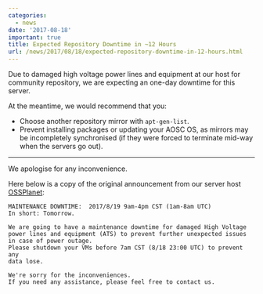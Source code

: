 ```yaml
---
categories:
  - news
date: '2017-08-18'
important: true
title: Expected Repository Downtime in ~12 Hours
url: /news/2017/08/18/expected-repository-downtime-in-12-hours.html
---
```



Due to damaged high voltage power lines and equipment at our host for community repository, we are expecting an one-day downtime for this server.

At the meantime, we would recommend that you:

- Choose another repository mirror with `apt-gen-list`.
- Prevent installing packages or updating your AOSC OS, as mirrors may be incompletely synchronised (if they were forced to terminate mid-way when the servers go out).

--------

We apologise for any inconvenience. 

Here below is a copy of the original announcement from our server host [OSSPlanet](http://ossplanet.net/):

```
MAINTENANCE DOWNTIME:  2017/8/19 9am-4pm CST (1am-8am UTC)
In short: Tomorrow.

We are going to have a maintenance downtime for damaged High Voltage 
power lines and equipment (ATS) to prevent further unexpected issues
in case of power outage.
Please shutdown your VMs before 7am CST (8/18 23:00 UTC) to prevent any 
data lose.

We're sorry for the inconveniences.
If you need any assistance, please feel free to contact us.
```